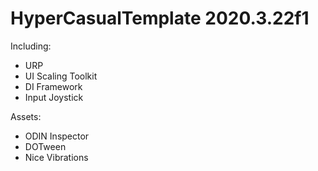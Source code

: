 # HyperCasualTemplate 2020.3.22f1
Including:
- URP
- UI Scaling Toolkit
- DI Framework
- Input Joystick

Assets:
- ODIN Inspector
- DOTween
- Nice Vibrations
